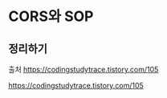 # CORS와 SOP

## 정리하기

출처
https://codingstudytrace.tistory.com/105

https://codingstudytrace.tistory.com/105
